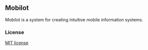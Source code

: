 ## Mobilot

Mobilot is a system for creating intuitive mobile information systems.

### License

[MIT license](http://opensource.org/licenses/MIT)
